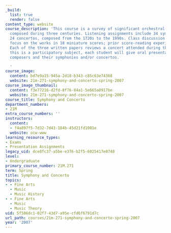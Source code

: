 ```yaml
---
_build:
  list: true
  render: false
content_type: website
course_description: 'This course is a survey of significant orchestral masterworks
  composed during three centuries. Listening assignments include 34 symphonies and
  24 concertos, composed from the 1720s to the 1990s. Class discussion and oral presentations
  focus on the works in 18 miniature scores; prior score-reading experience is helpful.
  Each of the three written papers reviews a concert attended during the term. Since
  this is a participatory subject, each student will give oral presentations concerning
  composers and their symphonies and/or concertos.

  '
course_image:
  content: bd7e9a15-945a-2d18-b343-c85c63e74368
  website: 21m-271-symphony-and-concerto-spring-2007
course_image_thumbnail:
  content: f3e77216-d2fd-8f76-84a1-5e665a8917be
  website: 21m-271-symphony-and-concerto-spring-2007
course_title: Symphony and Concerto
department_numbers:
- 21M
extra_course_numbers: ''
instructors:
  content:
  - f4a897f5-7d32-7d43-184b-45d21fd1001e
  website: ocw-www
learning_resource_types:
- Exams
- Presentation Assignments
legacy_uid: dce8fc37-a5be-e376-b2f5-6025417e0748
level:
- Undergraduate
primary_course_number: 21M.271
term: Spring
title: Symphony and Concerto
topics:
- - Fine Arts
  - Music
  - Music History
- - Fine Arts
  - Music
  - Music Theory
uid: 5f586dc1-02f7-43d7-a95e-cfd6f6791d7c
url_path: courses/21m-271-symphony-and-concerto-spring-2007
year: '2007'
---
```

